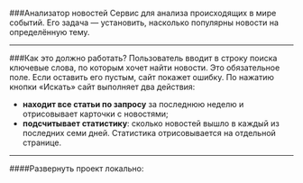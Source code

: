 ###Анализатор новостей
Сервис для анализа происходящих в мире событий. Его задача — установить, насколько популярны новости на определённую тему.
*****
###Как это должно работать?
Пользователь вводит в строку поиска ключевые слова, по которым хочет найти новости. Это обязательное поле. 
Если оставить его пустым, сайт покажет ошибку.
По нажатию кнопки «Искать» сайт выполняет два действия:
- **находит все статьи по запросу** за последнюю неделю и отрисовывает карточки с новостями;
- **подсчитывает статистику**: сколько новостей вышло в каждый из последних семи дней. Статистика отрисовывается на отдельной странице.
*****
####Развернуть проект локально:
